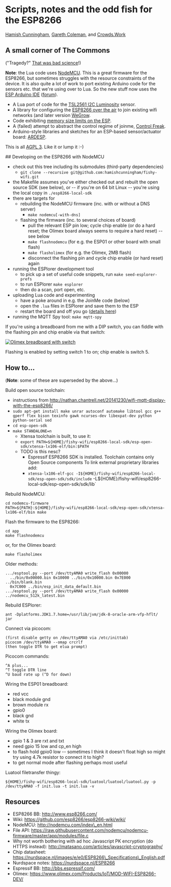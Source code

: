 Scripts, notes and the odd fish for the ESP8266
===

[Hamish Cunningham](https://hamish.gate.ac.uk/), [Gareth
Coleman](http://l0l.org.uk/), and [Crowds.Work](https://www.crowds.work)

## A small corner of The Commons

("Tragedy?" [That was bad
science](http://climateandcapitalism.com/2008/08/25/debunking-the-tragedy-of-the-commons/)!)

**Note**: the Lua code uses
[NodeMCU](https://github.com/nodemcu/nodemcu-firmware). This is a great
firmware for the ESP8266, but sometimes struggles with the resource
constraints of the device. It is also quite a lot of work to port existing
Arduino code for the sensors etc. that we're using over to Lua. So the new
stuff now uses the [ESP Arduino IDE](https://github.com/esp8266/Arduino)
([forum](http://www.esp8266.com/viewforum.php?f=33)).

- A Lua port of code for the [TSL2561 I2C Luminosity](lux/) sensor.
- A library for configuring the [ESP8266 over the air](joinme/) to join
  existing wifi networks (and later version [WeGrow](wegrow/).
- Code exhibiting [memory size limits on the ESP](size-bug/).
- A (failed) attempt to abstract the control regime of joinme, [Control
  Freak](freak/).
- Arduino-style libraries and sketches for an ESP-based sensor/actuator board:
  [ARDESP](ardesp/).

This is all [AGPL 3](LICENSE). Like it or lump it :-)


<a name="#develop"/>
## Developing on the ESP8266 with NodeMCU

- check out this tree including its submodules (third-party dependencies) 
  - `git clone --recursive git@github.com:hamishcunningham/fishy-wifi.git`
- the Makefile assumes you've either checked out and rebuilt the open source
  SDK (see below), or -- if you're on 64 bit Linux -- you're using the local
  copy in `./esp8266-local-sdk`
- there are targets for
  - rebuilding the NodeMCU firmware (inc. with or without a DNS server)
    - `make nodemcu[-with-dns]`
  - flashing the firmware (inc. to several choices of board)
    - pull the relevant ESP pin low; cycle chip enable (or do a hard reset;
      the Olimex board always seems to require a hard reset) -- see below
    - `make flashnodemcu` (for e.g. the ESP01 or other board with small flash)
    - `make flasholimex` (for e.g. the Olimex, 2MB flash)
    - disconnect the flashing pin and cycle chip enable (or hard reset) again
- running the ESPlorer development tool
  - to pick up a set of useful code snippets, run `make seed-esplorer-prefs`
  - to run ESPlorer `make esplorer`
  - then do a scan, port open, etc.
- uploading Lua code and experimenting
  - have a poke around in e.g. the JoinMe code (below)
  - open the `.lua` files in ESPlorer and save them to the ESP
  - restart the board and off you go ([details
    here](https://github.com/hamishcunningham/fishy-wifi/tree/master/joinme))
- running the MQTT Spy tool: `make mqtt-spy`

If you're using a breadboard from me with a DIP switch, you can fiddle with
the flashing pin and chip enable via that switch:

[![Olimex breadboard with
switch](https://pi.gate.ac.uk/images/esp/olimex-plus-dil-switch-500x375.jpg)](https://pi.gate.ac.uk/images/esp/olimex-plus-dil-switch.jpg)

Flashing is enabled by setting switch 1 to on; chip enable is switch 5.

## How to...

(**Note**: some of these are superseded by the above...)

Build open source toolchain:

- instructions from
  http://nathan.chantrell.net/20141230/wifi-mqtt-display-with-the-esp8266/
- `sudo apt-get install make unrar autoconf automake libtool gcc g++ gperf flex
  bison texinfo gawk ncurses-dev libexpat-dev python python-serial sed`
- `cd esp-open-sdk`
- `make STANDALONE=n`
  - Xtensa toolchain is built, to use it:
  - `export PATH=${HOME}/fishy-wifi/esp8266-local-sdk/esp-open-sdk/xtensa-lx106-elf/bin:$PATH`
  - TODO is this nesc?
    - Espressif ESP8266 SDK is installed. Toolchain contains only Open Source
      components To link external proprietary libraries add:
    - `xtensa-lx106-elf-gcc -I${HOME}/fishy-wifi/esp8266-local-sdk/esp-open-sdk/sdk/include`
      -L${HOME}/fishy-wifi/esp8266-local-sdk/esp-open-sdk/sdk/lib`

Rebuild NodeMCU:

    cd nodemcu-firmware
    PATH=${PATH}:${HOME}/fishy-wifi/esp8266-local-sdk/esp-open-sdk/xtensa-lx106-elf/bin make

Flash the firmware to the ESP8266:

    cd app
    make flashnodemcu

or, for the Olimex board:

    make flasholimex
 
Older methods:

    .../esptool.py --port /dev/ttyAMA0 write_flash 0x00000
      ../bin/0x00000.bin 0x10000 ../bin/0x10000.bin 0x7E000 ../bin/blank.bin
      0x7C000 ../bin/esp_init_data_default.bin
    .../esptool.py --port /dev/ttyAMA0 write_flash 0x00000 ../nodemcu_512k_latest.bin

Rebuild ESPlorer:

    ant -Dplatforms.JDK1.7.home=/usr/lib/jvm/jdk-8-oracle-arm-vfp-hflt/ jar

Connect via picocom:

    (first disable getty on /dev/ttyAMA0 via /etc/inittab)
    picocom /dev/ttyAMA0 --omap crcrlf
    (then toggle DTR to get elua prompt)

Picocom commands:

    ^A plus...
    ^T toggle DTR line
    ^U baud rate up (^D for down)

Wiring the ESP01 breadboard:

- red vcc
- black module gnd
- brown module rx
- gpio0
- black gnd
- white tx

Wiring the Olimex board:

- gpio 1 & 3 are rxt and txt
- need gpio 15 low and cp\_en high
- to flash hold gpio0 low -- sometimes I think it doesn't float high so might
  try using 4.7k resistor to connect it to high?
- to get normal mode after flashing perhaps most useful

Luatool filetransfer thingy:

    ${HOME}/fishy-wifi/esp8266-local-sdk/luatool/luatool/luatool.py -p /dev/ttyAMA0 -f init.lua -t init.lua -v

## Resources

- ESP8266 BB: http://www.esp8266.com/
- Wiki: https://github.com/esp8266/esp8266-wiki/wiki/
- NodeMCU: http://nodemcu.com/index\_en.html
- File API:
  https://raw.githubusercontent.com/nodemcu/nodemcu-firmware/master/app/modules/file.c
- Why not worth bothering with ad hoc Javascript PK encryption (do HTTPS
  instead): http://matasano.com/articles/javascript-cryptography/
- Chip datasheet:
  https://nurdspace.nl/images/e/e0/ESP8266\_Specifications\_English.pdf
- Nurdspace notes: https://nurdspace.nl/ESP8266
- Espressif BB: http://bbs.espressif.com/
- Olimex: https://www.olimex.com/Products/IoT/MOD-WIFI-ESP8266-DEV/
